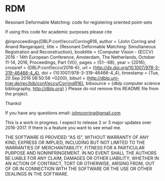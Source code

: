 # RDM
Resonant Deformable Matching: code for registering oriented point-sets 

If using this code for academic purposes please cite 

@inproceedings{DBLP:conf/eccv/CorringR16,
  author    = {John Corring and
               Anand Rangarajan},
  title     = {Resonant Deformable Matching: Simultaneous Registration and Reconstruction},
  booktitle = {Computer Vision - {ECCV} 2016 - 14th European Conference, Amsterdam,
               The Netherlands, October 11-14, 2016, Proceedings, Part {VI}},
  pages     = {51--68},
  year      = {2016},
  crossref  = {DBLP:conf/eccv/2016-6},
  url       = {http://dx.doi.org/10.1007/978-3-319-46466-4_4},
  doi       = {10.1007/978-3-319-46466-4_4},
  timestamp = {Tue, 20 Sep 2016 08:50:56 +0200},
  biburl    = {http://dblp.uni-trier.de/rec/bib/conf/eccv/CorringR16},
  bibsource = {dblp computer science bibliography, http://dblp.org}
}
Please do not remove this README file from the project.

Thanks!

If you have any questions email: johncorring@gmail.com

This is a work in progress. I expect to release 2 or 3 major updates over 2016-2017. 
If there is a feature you want to see email me. 

THE SOFTWARE IS PROVIDED "AS IS", WITHOUT WARRANTY OF ANY KIND,
EXPRESS OR IMPLIED, INCLUDING BUT NOT LIMITED TO THE WARRANTIES OF
MERCHANTABILITY, FITNESS FOR A PARTICULAR PURPOSE AND NONINFRINGEMENT.
IN NO EVENT SHALL THE AUTHORS BE LIABLE FOR ANY CLAIM, DAMAGES OR
OTHER LIABILITY, WHETHER IN AN ACTION OF CONTRACT, TORT OR OTHERWISE,
ARISING FROM, OUT OF OR IN CONNECTION WITH THE SOFTWARE OR THE USE OR
OTHER DEALINGS IN THE SOFTWARE.
